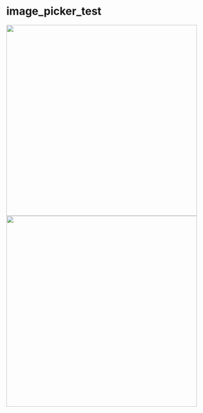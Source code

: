 # image_picker_test

<img src="https://github.com/user-attachments/assets/777c011b-1a72-418d-9569-b51c0e2ea62d" height="500">
<img src="https://github.com/user-attachments/assets/836520d9-0f20-431e-8775-c2822e5aab5b" height="500">
